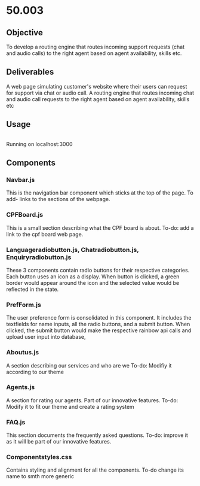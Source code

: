 # 50.003

## Objective
To develop a routing engine that routes incoming support requests (chat and audio calls) to the right agent based on agent availability, skills etc.

## Deliverables
A web page simulating customer's website where their users can request for support via chat or audio call.
A routing engine that routes incoming chat and audio call requests to the right agent based on agent availability, skills etc

## Usage

```

```
Running on localhost:3000

## Components

### Navbar.js
This is the navigation bar component which sticks at the top of the page. 
To add- links to the sections of the webpage.

### CPFBoard.js
This is a small section describing what the CPF board is about. 
To-do: add a link to the cpf board web page.

### Languageradiobutton.js, Chatradiobutton.js, Enquiryradiobutton.js
These 3 components contain radio buttons for their respective categories. Each button uses an icon as a display. When button is clicked, a green border would appear around the icon and the selected value would be reflected in the state.

### PrefForm.js 
The user preference form is consolidated in this component. It includes the textfields for name inputs, all the radio buttons, and a submit button. When clicked, the submit button would make the respective rainbow api calls and upload user input into database,

### Aboutus.js
A section describing our services and who are we
To-do: Modifiy it according to our theme 

### Agents.js
A section for rating our agents. Part of our innovative features.
To-do: Modify it to fit our theme and create a rating system

### FAQ.js
This section documents the frequently asked questions.
To-do: improve it as it will be part of our innovative features.

### Componentstyles.css
Contains styling and alignment for all the components. 
To-do change its name to smth more generic





